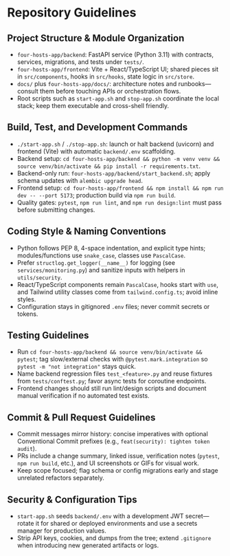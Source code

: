 # Repository Guidelines

## Project Structure & Module Organization
- `four-hosts-app/backend`: FastAPI service (Python 3.11) with contracts, services, migrations, and tests under `tests/`.
- `four-hosts-app/frontend`: Vite + React/TypeScript UI; shared pieces sit in `src/components`, hooks in `src/hooks`, state logic in `src/store`.
- `docs/` plus `four-hosts-app/docs/`: architecture notes and runbooks—consult them before touching APIs or orchestration flows.
- Root scripts such as `start-app.sh` and `stop-app.sh` coordinate the local stack; keep them executable and cross-shell friendly.

## Build, Test, and Development Commands
- `./start-app.sh` / `./stop-app.sh`: launch or halt backend (uvicorn) and frontend (Vite) with automatic `backend/.env` scaffolding.
- Backend setup: `cd four-hosts-app/backend && python -m venv venv && source venv/bin/activate && pip install -r requirements.txt`.
- Backend-only run: `four-hosts-app/backend/start_backend.sh`; apply schema updates with `alembic upgrade head`.
- Frontend setup: `cd four-hosts-app/frontend && npm install && npm run dev -- --port 5173`; production build via `npm run build`.
- Quality gates: `pytest`, `npm run lint`, and `npm run design:lint` must pass before submitting changes.

## Coding Style & Naming Conventions
- Python follows PEP 8, 4-space indentation, and explicit type hints; modules/functions use `snake_case`, classes use `PascalCase`.
- Prefer `structlog.get_logger(__name__)` for logging (see `services/monitoring.py`) and sanitize inputs with helpers in `utils/security`.
- React/TypeScript components remain `PascalCase`, hooks start with `use`, and Tailwind utility classes come from `tailwind.config.ts`; avoid inline styles.
- Configuration stays in gitignored `.env` files; never commit secrets or tokens.

## Testing Guidelines
- Run `cd four-hosts-app/backend && source venv/bin/activate && pytest`; tag slow/external checks with `@pytest.mark.integration` so `pytest -m "not integration"` stays quick.
- Name backend regression files `test_<feature>.py` and reuse fixtures from `tests/conftest.py`; favor async tests for coroutine endpoints.
- Frontend changes should still run lint/design scripts and document manual verification if no automated test exists.

## Commit & Pull Request Guidelines
- Commit messages mirror history: concise imperatives with optional Conventional Commit prefixes (e.g., `feat(security): tighten token audit`).
- PRs include a change summary, linked issue, verification notes (`pytest`, `npm run build`, etc.), and UI screenshots or GIFs for visual work.
- Keep scope focused; flag schema or config migrations early and stage unrelated refactors separately.

## Security & Configuration Tips
- `start-app.sh` seeds `backend/.env` with a development JWT secret—rotate it for shared or deployed environments and use a secrets manager for production values.
- Strip API keys, cookies, and dumps from the tree; extend `.gitignore` when introducing new generated artifacts or logs.
